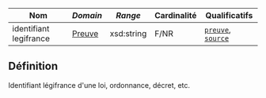 | **Nom**                | ***Domain***                          | ***Range*** | **Cardinalité** | **Qualificatifs**                            |
| ---------------------- | ------------------------------------- | ----------- | --------------- | -------------------------------------------- |
| identifiant legifrance | [Preuve](../Classes/Preuve/Preuve.md) | xsd:string  | F/NR            | [`preuve`](preuve.md), [`source`](source.md) |

## Définition

Identifiant légifrance d'une loi, ordonnance, décret, etc.